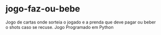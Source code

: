 # jogo-faz-ou-bebe
Jogo de cartas onde sorteia o jogado e a prenda que deve pagar ou beber o shots caso se recuse. Jogo Programado em Python
